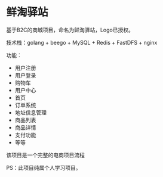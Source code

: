 # 鲜淘驿站

基于B2C的商城项目，命名为鲜淘驿站，Logo已授权。

技术栈：golang + beego + MySQL + Redis + FastDFS + nginx

功能：

- 用户注册
- 用户登录
- 购物车
- 用户中心
- 首页
- 订单系统
- 地址信息管理
- 商品列表
- 商品详情
- 支付功能
- 等等

该项目是一个完整的电商项目流程

PS：此项目纯属个人学习项目。